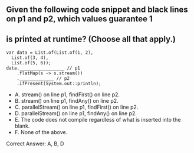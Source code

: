 ## Given the following code snippet and black lines on p1 and p2, which values guarantee 1 
## is printed at runtime? (Choose all that apply.)

```
var data = List.of(List.of(1, 2),
  List.of(3, 4),
  List.of(5, 6));
data._________________ // p1
    .flatMap(s -> s.stream())
    ._____________ // p2
    .ifPresent(System.out::println);
```

- A. stream() on line p1, findFirst() on line p2.
- B. stream() on line p1, findAny() on line p2.
- C. parallelStream() on line p1, findFirst() on line p2.
- D. parallelStream() on line p1, findAny() on line p2.
- E. The code does not compile regardless of what is inserted into the blank.
- F. None of the above. 

Correct Answer: A, B, D